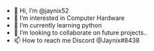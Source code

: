 - 👋 Hi, I’m @jaynix52
- 👀 I’m interested in Computer Hardware
- 🌱 I’m currently learning python
- 💞️ I’m looking to collaborate on future projects..
- 📫 How to reach me Discord @Jaynix#8438

<!---
jaynix52/jaynix52 is a ✨ special ✨ repository because its `README.md` (this file) appears on your GitHub profile.
You can click the Preview link to take a look at your changes.
--->
